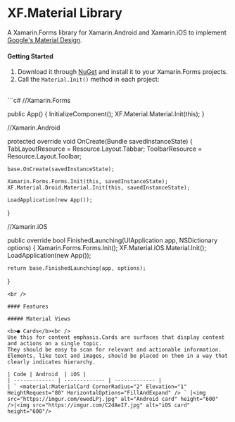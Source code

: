 # XF.Material Library
A Xamarin.Forms library for Xamarin.Android and Xamarin.iOS to implement [Google's Material Design](https://material.io/design).

#### Getting Started
1. Download it through [NuGet](https://www.nuget.org/packages/XF.Material) and install it to your Xamarin.Forms projects.
2. Call the `Material.Init()` method in each project:
<br />
```c#
//Xamarin.Forms

public App()
{
    InitializeComponent();
    XF.Material.Material.Init(this);
}

//Xamarin.Android

protected override void OnCreate(Bundle savedInstanceState)
{
    TabLayoutResource = Resource.Layout.Tabbar;
    ToolbarResource = Resource.Layout.Toolbar;

    base.OnCreate(savedInstanceState);

    Xamarin.Forms.Forms.Init(this, savedInstanceState);
    XF.Material.Droid.Material.Init(this, savedInstanceState);

    LoadApplication(new App());
}

//Xamarin.iOS

public override bool FinishedLaunching(UIApplication app, NSDictionary options)
{
    Xamarin.Forms.Forms.Init();
    XF.Material.iOS.Material.Init();
    LoadApplication(new App());

    return base.FinishedLaunching(app, options);
}

```
<br />

#### Features

##### Material Views

<b>● Cards</b><br />
Use this for content emphasis.Cards are surfaces that display content and actions on a single topic.
They should be easy to scan for relevant and actionable information. Elements, like text and images, should be placed on them in a way that clearly indicates hierarchy.

| Code | Android  | iOS |
| ------------- | ------------- | ------------- |
| ` <material:MaterialCard CornerRadius="2" Elevation="1" HeightRequest="80" HorizontalOptions="FillAndExpand" /> ` |<img src="https://imgur.com/ewedLPj.jpg" alt="Android card" height="600" />|<img src="https://imgur.com/C2dAeI7.jpg" alt="iOS card" height="600"/>
